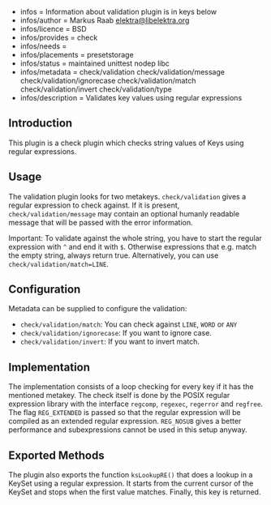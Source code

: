 - infos = Information about validation plugin is in keys below
- infos/author = Markus Raab <elektra@libelektra.org>
- infos/licence = BSD
- infos/provides = check
- infos/needs =
- infos/placements = presetstorage
- infos/status = maintained unittest nodep libc
- infos/metadata = check/validation check/validation/message check/validation/ignorecase check/validation/match check/validation/invert check/validation/type
- infos/description = Validates key values using regular expressions

## Introduction

This plugin is a check plugin which checks string values of Keys using
regular expressions.

## Usage

The validation plugin looks for two metakeys. `check/validation`
gives a regular expression to check against. If it is present,
`check/validation/message` may contain an optional humanly readable
message that will be passed with the error information.

Important:
To validate against the whole string, you have to start the regular
expression with `^` and end it with `$`. Otherwise expressions that
e.g. match the empty string, always return true.
Alternatively, you can use `check/validation/match=LINE`.

## Configuration

Metadata can be supplied to configure the validation:

- `check/validation/match`: You can check against `LINE`, `WORD` or `ANY`
- `check/validation/ignorecase`: If you want to ignore case.
- `check/validation/invert`: If you want to invert match.

## Implementation

The implementation consists of a loop checking for every key if it has
the mentioned metakey. The check itself is done by the POSIX regular
expression library with the interface `regcomp`, `regexec`, `regerror`
and `regfree`. The flag `REG_EXTENDED` is passed so that the regular
expression will be compiled as an extended regular expression. `REG_NOSUB`
gives a better performance and subexpressions cannot be used in this
setup anyway.

## Exported Methods

The plugin also exports the function `ksLookupRE()` that does a lookup in
a KeySet using a regular expression. It starts from the current cursor
of the KeySet and stops when the first value matches. Finally, this key
is returned.

